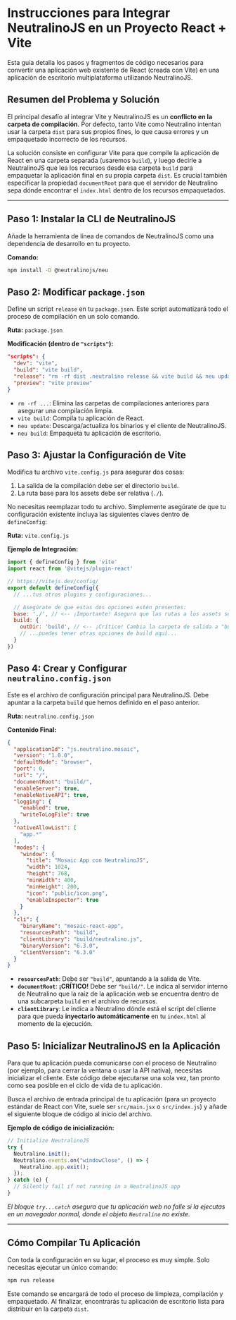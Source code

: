 # Instrucciones para Integrar NeutralinoJS en un Proyecto React + Vite

Esta guía detalla los pasos y fragmentos de código necesarios para convertir una aplicación web existente de React (creada con Vite) en una aplicación de escritorio multiplataforma utilizando NeutralinoJS.

## Resumen del Problema y Solución

El principal desafío al integrar Vite y NeutralinoJS es un **conflicto en la carpeta de compilación**. Por defecto, tanto Vite como Neutralino intentan usar la carpeta `dist` para sus propios fines, lo que causa errores y un empaquetado incorrecto de los recursos.

La solución consiste en configurar Vite para que compile la aplicación de React en una carpeta separada (usaremos `build`), y luego decirle a NeutralinoJS que lea los recursos desde esa carpeta `build` para empaquetar la aplicación final en su propia carpeta `dist`. Es crucial también especificar la propiedad `documentRoot` para que el servidor de Neutralino sepa dónde encontrar el `index.html` dentro de los recursos empaquetados.

---

## Paso 1: Instalar la CLI de NeutralinoJS

Añade la herramienta de línea de comandos de NeutralinoJS como una dependencia de desarrollo en tu proyecto.

**Comando:**
```bash
npm install -D @neutralinojs/neu
```

## Paso 2: Modificar `package.json`

Define un script `release` en tu `package.json`. Este script automatizará todo el proceso de compilación en un solo comando.

**Ruta:** `package.json`

**Modificación (dentro de `"scripts"`):**
```json
"scripts": {
  "dev": "vite",
  "build": "vite build",
  "release": "rm -rf dist .neutralino release && vite build && neu update && neu build",
  "preview": "vite preview"
}
```
*   `rm -rf ...`: Elimina las carpetas de compilaciones anteriores para asegurar una compilación limpia.
*   `vite build`: Compila tu aplicación de React.
*   `neu update`: Descarga/actualiza los binarios y el cliente de NeutralinoJS.
*   `neu build`: Empaqueta tu aplicación de escritorio.


## Paso 3: Ajustar la Configuración de Vite

Modifica tu archivo `vite.config.js` para asegurar dos cosas:
1.  La salida de la compilación debe ser el directorio `build`.
2.  La ruta base para los assets debe ser relativa (`./`).

No necesitas reemplazar todo tu archivo. Simplemente asegúrate de que tu configuración existente incluya las siguientes claves dentro de `defineConfig`:

**Ruta:** `vite.config.js`

**Ejemplo de Integración:**
```javascript
import { defineConfig } from 'vite'
import react from '@vitejs/plugin-react'

// https://vitejs.dev/config/
export default defineConfig({
  // ...tus otros plugins y configuraciones...

  // Asegúrate de que estas dos opciones estén presentes:
  base: './', // <-- ¡Importante! Asegura que las rutas a los assets sean relativas.
  build: {
    outDir: 'build', // <-- ¡Crítico! Cambia la carpeta de salida a "build".
    // ...puedes tener otras opciones de build aquí...
  }
})
```

## Paso 4: Crear y Configurar `neutralino.config.json`

Este es el archivo de configuración principal para NeutralinoJS. Debe apuntar a la carpeta `build` que hemos definido en el paso anterior.

**Ruta:** `neutralino.config.json`

**Contenido Final:**
```json
{
  "applicationId": "js.neutralino.mosaic",
  "version": "1.0.0",
  "defaultMode": "browser",
  "port": 0,
  "url": "/",
  "documentRoot": "build/",
  "enableServer": true,
  "enableNativeAPI": true,
  "logging": {
    "enabled": true,
    "writeToLogFile": true
  },
  "nativeAllowList": [
    "app.*"
  ],
  "modes": {
    "window": {
      "title": "Mosaic App con NeutralinoJS",
      "width": 1024,
      "height": 768,
      "minWidth": 400,
      "minHeight": 200,
      "icon": "public/icon.png",
      "enableInspector": true
    }
  },
  "cli": {
    "binaryName": "mosaic-react-app",
    "resourcesPath": "build",
    "clientLibrary": "build/neutralino.js",
    "binaryVersion": "6.3.0",
    "clientVersion": "6.3.0"
  }
}
```
*   **`resourcesPath`**: Debe ser `"build"`, apuntando a la salida de Vite.
*   **`documentRoot`**: **¡CRÍTICO!** Debe ser `"build/"`. Le indica al servidor interno de Neutralino que la raíz de la aplicación web se encuentra dentro de una subcarpeta `build` en el archivo de recursos.
*   **`clientLibrary`**: Le indica a Neutralino dónde está el script del cliente para que pueda **inyectarlo automáticamente** en tu `index.html` al momento de la ejecución.

## Paso 5: Inicializar NeutralinoJS en la Aplicación

Para que tu aplicación pueda comunicarse con el proceso de Neutralino (por ejemplo, para cerrar la ventana o usar la API nativa), necesitas inicializar el cliente. Este código debe ejecutarse una sola vez, tan pronto como sea posible en el ciclo de vida de tu aplicación.

Busca el archivo de entrada principal de tu aplicación (para un proyecto estándar de React con Vite, suele ser `src/main.jsx` o `src/index.js`) y añade el siguiente bloque de código al inicio del archivo.

**Ejemplo de código de inicialización:**
```javascript
// Initialize NeutralinoJS
try {
  Neutralino.init();
  Neutralino.events.on("windowClose", () => {
    Neutralino.app.exit();
  });
} catch (e) {
  // Silently fail if not running in a NeutralinoJS app
}
```
*El bloque `try...catch` asegura que tu aplicación web no falle si la ejecutas en un navegador normal, donde el objeto `Neutralino` no existe.*

---

## Cómo Compilar Tu Aplicación

Con toda la configuración en su lugar, el proceso es muy simple. Solo necesitas ejecutar un único comando:

```bash
npm run release
```

Este comando se encargará de todo el proceso de limpieza, compilación y empaquetado. Al finalizar, encontrarás tu aplicación de escritorio lista para distribuir en la carpeta `dist`.
